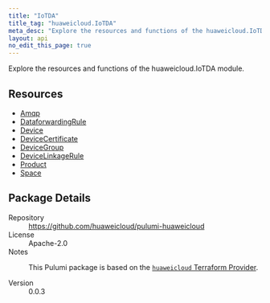 ```yaml
---
title: "IoTDA"
title_tag: "huaweicloud.IoTDA"
meta_desc: "Explore the resources and functions of the huaweicloud.IoTDA module."
layout: api
no_edit_this_page: true
---
```


<!-- WARNING: this file was generated by Pulumi Docs Generator. -->
<!-- Do not edit by hand unless you're certain you know what you are doing! -->

Explore the resources and functions of the huaweicloud.IoTDA module.

<h2 id="resources">Resources</h2>
<ul class="api">
    <li><a href="amqp" title="Amqp"><span class="api-symbol api-symbol--resource"></span>Amqp</a></li>
    <li><a href="dataforwardingrule" title="DataforwardingRule"><span class="api-symbol api-symbol--resource"></span>DataforwardingRule</a></li>
    <li><a href="device" title="Device"><span class="api-symbol api-symbol--resource"></span>Device</a></li>
    <li><a href="devicecertificate" title="DeviceCertificate"><span class="api-symbol api-symbol--resource"></span>DeviceCertificate</a></li>
    <li><a href="devicegroup" title="DeviceGroup"><span class="api-symbol api-symbol--resource"></span>DeviceGroup</a></li>
    <li><a href="devicelinkagerule" title="DeviceLinkageRule"><span class="api-symbol api-symbol--resource"></span>DeviceLinkageRule</a></li>
    <li><a href="product" title="Product"><span class="api-symbol api-symbol--resource"></span>Product</a></li>
    <li><a href="space" title="Space"><span class="api-symbol api-symbol--resource"></span>Space</a></li>
</ul>

<h2 id="package-details">Package Details</h2>
<dl class="package-details">
	<dt>Repository</dt>
	<dd><a href="https://github.com/huaweicloud/pulumi-huaweicloud">https://github.com/huaweicloud/pulumi-huaweicloud</a></dd>
	<dt>License</dt>
	<dd>Apache-2.0</dd>
	<dt>Notes</dt>
	<dd><p>This Pulumi package is based on the <a href="https://github.com/huaweicloud/terraform-provider-huaweicloud"><code>huaweicloud</code> Terraform Provider</a>.</p>
</dd>
	<dt>Version</dt>
	<dd>0.0.3</dd>
</dl>

